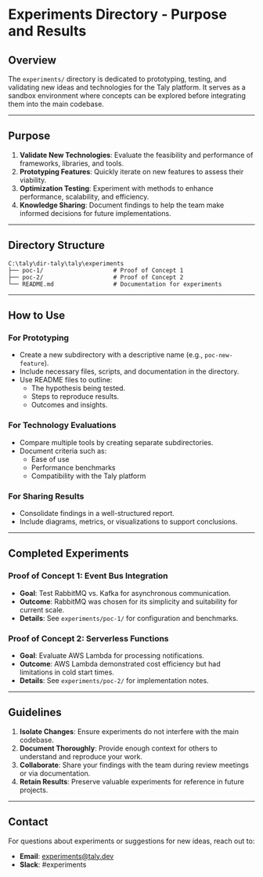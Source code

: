 # Experiments Directory - Purpose and Results

## Overview

The `experiments/` directory is dedicated to prototyping, testing, and validating new ideas and technologies for the Taly platform. It serves as a sandbox environment where concepts can be explored before integrating them into the main codebase.

---

## Purpose

1. **Validate New Technologies**: Evaluate the feasibility and performance of frameworks, libraries, and tools.
2. **Prototyping Features**: Quickly iterate on new features to assess their viability.
3. **Optimization Testing**: Experiment with methods to enhance performance, scalability, and efficiency.
4. **Knowledge Sharing**: Document findings to help the team make informed decisions for future implementations.

---

## Directory Structure

```
C:\taly\dir-taly\taly\experiments
├── poc-1/                    # Proof of Concept 1
├── poc-2/                    # Proof of Concept 2
└── README.md                 # Documentation for experiments
```

---

## How to Use

### **For Prototyping**

- Create a new subdirectory with a descriptive name (e.g., `poc-new-feature`).
- Include necessary files, scripts, and documentation in the directory.
- Use README files to outline:
  - The hypothesis being tested.
  - Steps to reproduce results.
  - Outcomes and insights.

### **For Technology Evaluations**

- Compare multiple tools by creating separate subdirectories.
- Document criteria such as:
  - Ease of use
  - Performance benchmarks
  - Compatibility with the Taly platform

### **For Sharing Results**

- Consolidate findings in a well-structured report.
- Include diagrams, metrics, or visualizations to support conclusions.

---

## Completed Experiments

### **Proof of Concept 1: Event Bus Integration**

- **Goal**: Test RabbitMQ vs. Kafka for asynchronous communication.
- **Outcome**: RabbitMQ was chosen for its simplicity and suitability for current scale.
- **Details**: See `experiments/poc-1/` for configuration and benchmarks.

### **Proof of Concept 2: Serverless Functions**

- **Goal**: Evaluate AWS Lambda for processing notifications.
- **Outcome**: AWS Lambda demonstrated cost efficiency but had limitations in cold start times.
- **Details**: See `experiments/poc-2/` for implementation notes.

---

## Guidelines

1. **Isolate Changes**: Ensure experiments do not interfere with the main codebase.
2. **Document Thoroughly**: Provide enough context for others to understand and reproduce your work.
3. **Collaborate**: Share your findings with the team during review meetings or via documentation.
4. **Retain Results**: Preserve valuable experiments for reference in future projects.

---

## Contact

For questions about experiments or suggestions for new ideas, reach out to:

- **Email**: experiments@taly.dev
- **Slack**: #experiments
